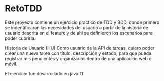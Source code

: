 # RetoTDD
Este proyecto contiene un ejercicio practico de TDD y BDD, donde primero se indentificaron las necesidades del
usuario a partir de la historia de usuario descrita en el feature y de ahi se definieron los escenarios para poder cubrirla.

Historia de Usuario (HU)
Como usuario de la API de tareas, 
quiero poder crear una nueva tarea con título, descripción y estado, 
para que pueda registrar mis pendientes y organizarlos dentro de una aplicación web o móvil.

El ejercicio fue desarrollado en java 11 
